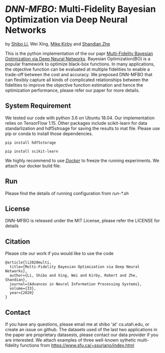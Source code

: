 # *DNN-MFBO*: Multi-Fidelity Bayesian Optimization via Deep Neural Networks

by [Shibo Li](https://imshibo.com), Wei Xing, [Mike Kirby](https://www.cs.utah.edu/~kirby/) and [Shandian Zhe](https://www.cs.utah.edu/~zhe/)

This is the python implementation of the our papr [Multi-Fidelity Bayesian Optimization via Deep Neural Networks](https://proceedings.neurips.cc/paper/2020/file/60e1deb043af37db5ea4ce9ae8d2c9ea-Paper.pdf). Bayesian Optimization(BO) is a popular framework to optimize black-box functions. In many applications, the objective function can be evaluated at multiple fidelities to enable a trade-off between the cost and accuracy. We preposed DNN-MFBO that can flexibly capture all kinds of complicated relationships between the fidelities to improve the objective function estimation and hence the optimization performance, please refer our paper for more details.

## System Requirement
We tested our code with python 3.6 on Ubuntu 18.04. Our implementation relies on TensorFlow 1.15. Other packages include scikit-learn for data standarlization and hdf5stroage for saving the results to mat file. Please use pip or conda to install those dependencies. 

```
pip install hdf5storage
```
```
pip install scikit-learn
```
We highly recommend to use [_Docker_](https://www.docker.com/) to freeze the running experiments. We attach our docker build file.

## Run
Please find the details of running configuration from *run-\*.sh* 

## License
DNN-MFBO is released under the MIT License, please refer the LICENSE for details

## Citation
Please cite our work if you would like to use the code

```
@article{li2020multi,
  title={Multi-Fidelity Bayesian Optimization via Deep Neural Networks},
  author={Li, Shibo and Xing, Wei and Kirby, Robert and Zhe, Shandian},
  journal={Advances in Neural Information Processing Systems},
  volume={33},
  year={2020}
}

```

## Contact
If you have any questions, please email me at shibo 'at' cs.utah.edu, or create an issue on github. The datasets used of the last two applications in the paper are proprietary datasests, please contact our data provider if you are interested. We attach examples of three well-known sythetic multi-fidelity functions from https://www.sfu.ca/~ssurjano/index.html




